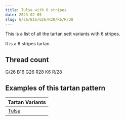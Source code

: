 ```yaml
---
title: Tulsa with 6 stripes
date: 2023-02-05
slug: G/26/B16/G26/R28/K6/R/28
---
```

This is a list of all the tartan sett variants with 6 stripes.

It is a 6 stripes tartan.


## Thread count
G/26 B16 G26 R28 K6 R/28

## Examples of this tartan pattern

| Tartan Variants |
|---------------|
| [Tulsa](/variants/g/26/b16/g26/r28/k6/r/28-b304080-g008000-k000000-rc00000)||
